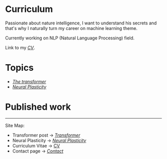 # Curriculum

Passionate about nature intelligence, I want to understand his secrets and that's why I naturally turn my career on machine learning theme.

Currently working on NLP (Natural Language Processing) field.

Link to my *[CV](cv.md)*.

# Topics 

* *[The transformer](transformer.md)*
* *[Neural Plasticity](plasticity.md)*

# Published work

---
Site Map:
* Transformer post -> *[Transformer](transformer.md)*
* Neural Plasticity -> *[Neural Plasticity](plasticity.md)*
* Curriculum Vitae -> [CV](cv.md)
* Contact page -> *[Contact](contact.md)*
